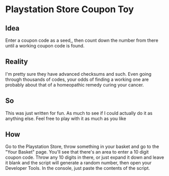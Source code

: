 # Playstation Store Coupon Toy

## Idea
Enter a coupon code as a seed,, then count down the number from there until a working coupon code is found.

## Reality
I'm pretty sure they have advanced checksums and such. Even going through thousands of codes, your odds of finding a working one are probably about that of a homeopathic remedy curing your cancer.

## So
This was just written for fun. As much to see if I could actually do it as anything else. Feel free to play with it as much as you like

## How
Go to the Playstation Store, throw something in your basket and go to the "Your Basket" page. You'll see that there's an area to enter a 10 digit coupon code. Throw any 10 digits in there, or just expand it down and leave it blank and the script will generate a random number, then open your Developer Tools. In the console, just paste the contents of the script.